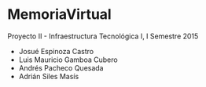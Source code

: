 # MemoriaVirtual
Proyecto II - Infraestructura Tecnológica I, I Semestre 2015
  - Josué Espinoza Castro
  - Luis Mauricio Gamboa Cubero
  - Andrés Pacheco Quesada
  - Adrián Siles Masís
